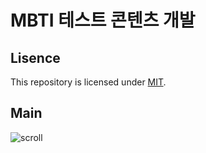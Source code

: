 # MBTI 테스트 콘텐츠 개발

## Lisence
This repository is licensed under [MIT](https://github.com/paulms77/MBTI-Contents/blob/main/LICENSE).

## Main
![scroll](<img width="1115" alt="스크린샷 2023-12-23 오후 2 49 05" src="https://github.com/paulms77/MBTI-Contents/assets/69188065/95d674dc-5f60-4102-8b41-f6f1ebcf2914">)
